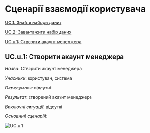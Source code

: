# Сценарії взаємодії користувача

[UC.1: Знайти набори даних](Common%20use%20cases.md#UC.1)

[UC.2: Завантажити набір даних](Common%20use%20cases.md#UC.2)

[UC.u.1: Створити акаунт менеджера](#UC.u.1)

## <a name="UC.u.1">UC.u.1: Створити акаунт менеджера</a>

*Назва*: Створити акаунт менеджера

*Учасники*: користувач, система

*Передумови*: відсутні

*Результат*: створений акаунт менеджера

*Виключні ситуації*: відсутні

*Основний сценарій*:

![UC.u.1](http://www.plantuml.com/plantuml/proxy?cache=no&src=https://raw.githubusercontent.com/mixolydian-b6/Bricks/master/src/uml/UC.u.1.puml)

